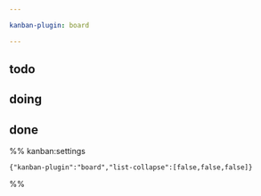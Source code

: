 ```yaml
---

kanban-plugin: board

---
```


## todo



## doing



## done





%% kanban:settings
```
{"kanban-plugin":"board","list-collapse":[false,false,false]}
```
%%